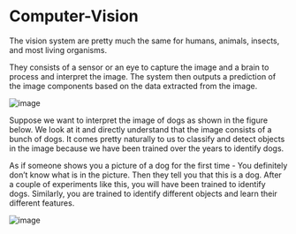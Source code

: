# Computer-Vision


The vision system are pretty much the same for humans, animals, insects, and most living organisms.

They consists of a sensor or an eye to capture the image and a brain to process and interpret the image. The system then outputs a prediction of the image components based on the data extracted from the image.


![image](https://user-images.githubusercontent.com/67232573/122062492-50459480-cda4-11eb-9c8a-15b57bf02edd.png)




Suppose we want to interpret the image of dogs as shown in the figure below. We look at it and directly understand that the image consists of a bunch of dogs. It comes pretty naturally to
us to classify and detect objects in the image because we have been trained over the years to identify dogs.

As if someone shows you a picture of a dog for the first time - You definitely don’t know what is in the picture. Then they tell you that this is a dog. After a couple of experiments like this, you will have been trained to identify dogs. Similarly, you are trained to identify different objects and learn their different features. 


![image](https://user-images.githubusercontent.com/67232573/122062319-2ab88b00-cda4-11eb-8d0f-a09774af6736.png)

